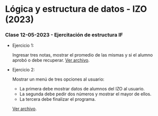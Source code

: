 # Lógica y estructura de datos - IZO (2023)

### Clase 12-05-2023 - Ejercitación de estructura IF

-   Ejercicio 1:

    Ingresar tres notas, mostrar el promedio de las mismas y si el alumno aprobó o debe recuperar.
    [Ver archivo](https://github.com/sfonzo96/IZO-Logica-Actividades/blob/main/Clases/23_05_12-Actividad/ejercicio1.c).

-   Ejercicio 2:

    Mostrar un menú de tres opciones al usuario:

    -   La primera debe mostrar datos de alumnos del IZO al usuario.
    -   La segunda debe pedir dos números y mostrar el mayor de ellos.
    -   La tercera debe finalizar el programa.

    [Ver archivo](https://github.com/sfonzo96/IZO-Logica-Actividades/blob/main/Clases/23_05_12-Actividad/ejercicio2.c).
